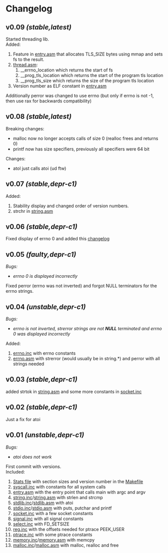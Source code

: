 # Changelog

## v0.09 *(stable,latest)*

Started threading lib.  
Added:
1. Feature in [entry.asm](src/entry.asm) that allocates TLS_SIZE bytes using mmap and sets fs to the result.
1. [thread.asm](src/thread.asm):
    1. __errno_location which returns the start of fs
    1. __prog_tls_location which returns the start of the program tls location
    1. __prog_tls_size which returns the size of the program tls location
1. Version number as ELF constant in [entry.asm](src/entry.asm)

Additionally perror was changed to use errno (but only if errno is not -1, then use rax for backwards compatibility)

## v0.08 *(stable,latest)*

Breaking changes:
- malloc now no longer accepts calls of size 0 (realloc frees and returns 0)
- printf now has size specifiers, previously all specifiers were 64 bit

Changes:
- atol just calls atoi (ud ftw)

## v0.07 *(stable,depr-c1)*

Added:
1. Stability display and changed order of version numbers.
1. strchr in [string.asm](src/string.asm)

## v0.06 *(stable,depr-c1)*

Fixed display of errno 0 and added this [changelog](changelog.md)

## v0.05 *(faulty,depr-c1)*

*Bugs:*
- *errno 0 is displayed incorrectly*

Fixed perror (errno was not inverted) and forgot NULL terminators for the errno strings.

## v0.04 *(unstable,depr-c1)*

*Bugs:*
- *errno is not inverted,  strerror strings are not **NULL** terminated and errno 0 was displayed incorrectly*

Added:
1. [errno.inc](src/errno.inc) with errno constants
1. [errno.asm](src/errno.asm) with strerror (would usually be in string.*) and perror with all strings needed

## v0.03 *(stable,depr-c1)*

added strtok in [string.asm](src/string.asm) and some more constants in [socket.inc](src/socket.inc)

## v0.02 *(stable,depr-c1)*

Just a fix for atoi

## v0.01 *(unstable,depr-c1)*

*Bugs:*
- *atoi does not work*

First commit with versions.  
Included:  
1. [Stats file](stats.txt) with section sizes and version number in the [Makefile](Makefile)
1. [syscall.inc](src/syscall.inc) with constants for all system calls
1. [entry.asm](src/entry.asm) with the entry point that calls main with argc and argv
1. [string.inc](src/string.inc)/[string.asm](src/string.asm) with strlen and strcmp
1. [stdlib.inc](src/stdlib.inc)/[stdlib.asm](src/stdlib.asm) with atoi
1. [stdio.inc](src/stdio.inc)/[stdio.asm](src/stdio.asm) with puts, putchar and printf
1. [socket.inc](src/socket.inc) with a few socket constants
1. [signal.inc](src/signal.inc) with all signal constants
1. [select.inc](src/select.inc) with FD_SETSIZE
1. [reg.inc](src/reg.inc) with the offsets needed for ptrace PEEK_USER
1. [ptrace.inc](src/ptrace.inc) with some ptrace constants
1. [memory.inc](src/memory.inc)/[memory.asm](src/memory.asm) with memcpy
1. [malloc.inc](src/malloc.inc)/[malloc.asm](src/malloc.asm) with malloc, realloc and free